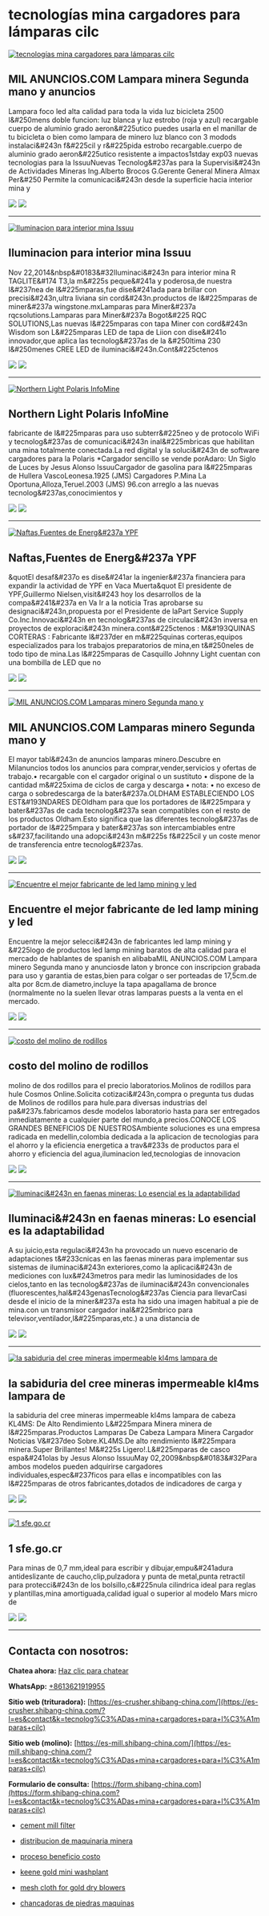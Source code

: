 # tecnologías mina cargadores para lámparas cilc

<a href="https://swt.shibang-china.com/?l=es&img&k=tecnolog%C3%ADas+mina+cargadores+para+l%C3%A1mparas+cilc" target="_blank">![tecnologías mina cargadores para lámparas cilc](http://static.shibang-china.com/all-800x300/546.jpg)</a>

## MIL ANUNCIOS.COM Lampara minera Segunda mano y anuncios
Lampara foco led alta calidad para toda la vida luz bicicleta 2500 l&#250mens doble funcion: luz blanca y luz estrobo (roja y azul) recargable cuerpo de aluminio grado aeron&#225utico puedes usarla en el manillar de tu bicicleta o bien como lampara de minero luz blanco con 3 modods instalaci&#243n f&#225cil y r&#225pida estrobo recargable.cuerpo de aluminio grado aeron&#225utico resistente a impactos1stday exp03 nuevas tecnologias para la IssuuNuevas Tecnolog&#237as para la Supervisi&#243n de Actividades Mineras Ing.Alberto Brocos G.Gerente General Minera Almax Per&#250 Permite la comunicaci&#243n desde la superficie hacia interior mina y


<a href="https://whatsapp.shibangsoft.com/WhatsApp.php" target="_blank" title="WhatsApp">![](http://static.shibang-china.com/icon/whatsapp.png)</a> <a href="https://swt.shibang-china.com/?l=es&icon&k=tecnolog%C3%ADas+mina+cargadores+para+l%C3%A1mparas+cilc" target="_blank">![](http://static.shibang-china.com/icon/chat-es.png)</a>

---

<a href="https://swt.shibang-china.com/?l=es&img&k=tecnolog%C3%ADas+mina+cargadores+para+l%C3%A1mparas+cilc" target="_blank">![Iluminacion para interior mina Issuu](http://static.shibang-china.com/all-800x300/777.jpg)</a>

## Iluminacion para interior mina Issuu
Nov 22,2014&nbsp&#0183&#32Iluminaci&#243n para interior mina R TAGLITE&#174 T3,la m&#225s peque&#241a y poderosa,de nuestra l&#237nea de l&#225mparas,fue dise&#241ada para brillar con precisi&#243n,ultra liviana sin cord&#243n.productos de l&#225mparas de miner&#237a wingstone.mxLamparas para Miner&#237a rqcsolutions.Lamparas para Miner&#237a Bogot&#225 RQC SOLUTIONS,Las nuevas l&#225mparas con tapa Miner con cord&#243n Wisdom son L&#225mparas LED de tapa de Liion con dise&#241o innovador,que aplica las tecnolog&#237as de la &#250ltima 230 l&#250menes CREE LED de iluminaci&#243n.Cont&#225ctenos


<a href="https://whatsapp.shibangsoft.com/WhatsApp.php" target="_blank" title="WhatsApp">![](http://static.shibang-china.com/icon/whatsapp.png)</a> <a href="https://swt.shibang-china.com/?l=es&icon&k=tecnolog%C3%ADas+mina+cargadores+para+l%C3%A1mparas+cilc" target="_blank">![](http://static.shibang-china.com/icon/chat-es.png)</a>

---

<a href="https://swt.shibang-china.com/?l=es&img&k=tecnolog%C3%ADas+mina+cargadores+para+l%C3%A1mparas+cilc" target="_blank">![Northern Light Polaris InfoMine](http://static.shibang-china.com/all-800x300/189.jpg)</a>

## Northern Light Polaris InfoMine
fabricante de l&#225mparas para uso subterr&#225neo y de protocolo WiFi y tecnolog&#237as de comunicaci&#243n inal&#225mbricas que habilitan una mina totalmente conectada.La red digital y la soluci&#243n de software cargadores para la Polaris *Cargador sencillo se vende porAdaro: Un Siglo de Luces by Jesus Alonso IssuuCargador de gasolina para l&#225mparas de Hullera VascoLeonesa.1925 (JMS) Cargadores P.Mina La Oportuna,Alloza,Teruel.2003 (JMS) 96.con arreglo a las nuevas tecnolog&#237as,conocimientos y


<a href="https://whatsapp.shibangsoft.com/WhatsApp.php" target="_blank" title="WhatsApp">![](http://static.shibang-china.com/icon/whatsapp.png)</a> <a href="https://swt.shibang-china.com/?l=es&icon&k=tecnolog%C3%ADas+mina+cargadores+para+l%C3%A1mparas+cilc" target="_blank">![](http://static.shibang-china.com/icon/chat-es.png)</a>

---

<a href="https://swt.shibang-china.com/?l=es&img&k=tecnolog%C3%ADas+mina+cargadores+para+l%C3%A1mparas+cilc" target="_blank">![Naftas,Fuentes de Energ&#237a YPF](http://static.shibang-china.com/all-800x300/231.jpg)</a>

## Naftas,Fuentes de Energ&#237a YPF
&quotEl desaf&#237o es dise&#241ar la ingenier&#237a financiera para expandir la actividad de YPF en Vaca Muerta&quot El presidente de YPF,Guillermo Nielsen,visit&#243 hoy los desarrollos de la compa&#241&#237a en Va Ir a la noticia Tras aprobarse su designaci&#243n,propuesta por el Presidente de laPart Service Supply Co.Inc.Innovaci&#243n en tecnolog&#237as de circulaci&#243n inversa en proyectos de exploraci&#243n minera.cont&#225ctenos : M&#193QUINAS CORTERAS : Fabricante l&#237der en m&#225quinas corteras,equipos especializados para los trabajos preparatorios de mina,en t&#250neles de todo tipo de mina.Las l&#225mparas de Casquillo Johnny Light cuentan con una bombilla de LED que no


<a href="https://whatsapp.shibangsoft.com/WhatsApp.php" target="_blank" title="WhatsApp">![](http://static.shibang-china.com/icon/whatsapp.png)</a> <a href="https://swt.shibang-china.com/?l=es&icon&k=tecnolog%C3%ADas+mina+cargadores+para+l%C3%A1mparas+cilc" target="_blank">![](http://static.shibang-china.com/icon/chat-es.png)</a>

---

<a href="https://swt.shibang-china.com/?l=es&img&k=tecnolog%C3%ADas+mina+cargadores+para+l%C3%A1mparas+cilc" target="_blank">![MIL ANUNCIOS.COM Lamparas minero Segunda mano y](http://static.shibang-china.com/all-800x300/553.jpg)</a>

## MIL ANUNCIOS.COM Lamparas minero Segunda mano y
El mayor tabl&#243n de anuncios lamparas minero.Descubre en Milanuncios todos los anuncios para comprar,vender,servicios y ofertas de trabajo.• recargable con el cargador original o un sustituto • dispone de la cantidad m&#225xima de ciclos de carga y descarga • nota: • no exceso de carga o sobredescarga de la bater&#237a.OLDHAM ESTABLECIENDO LOS EST&#193NDARES DEOldham para que los portadores de l&#225mpara y bater&#237as de cada tecnolog&#237a sean compatibles con el resto de los productos Oldham.Esto significa que las diferentes tecnolog&#237as de portador de l&#225mpara y bater&#237as son intercambiables entre s&#237,facilitando una adopci&#243n m&#225s f&#225cil y un coste menor de transferencia entre tecnolog&#237as.


<a href="https://whatsapp.shibangsoft.com/WhatsApp.php" target="_blank" title="WhatsApp">![](http://static.shibang-china.com/icon/whatsapp.png)</a> <a href="https://swt.shibang-china.com/?l=es&icon&k=tecnolog%C3%ADas+mina+cargadores+para+l%C3%A1mparas+cilc" target="_blank">![](http://static.shibang-china.com/icon/chat-es.png)</a>

---

<a href="https://swt.shibang-china.com/?l=es&img&k=tecnolog%C3%ADas+mina+cargadores+para+l%C3%A1mparas+cilc" target="_blank">![Encuentre el mejor fabricante de led lamp mining y led](http://static.shibang-china.com/all-800x300/1392.jpg)</a>

## Encuentre el mejor fabricante de led lamp mining y led
Encuentre la mejor selecci&#243n de fabricantes led lamp mining y &#225logo de productos led lamp mining baratos de alta calidad para el mercado de hablantes de spanish en alibabaMIL ANUNCIOS.COM Lampara minero Segunda mano y anunciosde laton y bronce con inscripcion grabada para uso y garantia de estas,bien para colgar o ser porteadas de 17,5cm.de alta por 8cm.de diametro,incluye la tapa apagallama de bronce (normalmente no la suelen llevar otras lamparas puests a la venta en el mercado.


<a href="https://whatsapp.shibangsoft.com/WhatsApp.php" target="_blank" title="WhatsApp">![](http://static.shibang-china.com/icon/whatsapp.png)</a> <a href="https://swt.shibang-china.com/?l=es&icon&k=tecnolog%C3%ADas+mina+cargadores+para+l%C3%A1mparas+cilc" target="_blank">![](http://static.shibang-china.com/icon/chat-es.png)</a>

---

<a href="https://swt.shibang-china.com/?l=es&img&k=tecnolog%C3%ADas+mina+cargadores+para+l%C3%A1mparas+cilc" target="_blank">![costo del molino de rodillos](http://static.shibang-china.com/all-800x300/423.jpg)</a>

## costo del molino de rodillos
molino de dos rodillos para el precio laboratorios.Molinos de rodillos para hule Cosmos Online.Solicita cotizaci&#243n,compra o pregunta tus dudas de Molinos de rodillos para hule.para diversas industrias del pa&#237s.fabricamos desde modelos laboratorio hasta para ser entregados inmediatamente a cualquier parte del mundo,a precios.CONOCE LOS GRANDES BENEFICIOS DE NUESTROSAmbiente soluciones es una empresa radicada en medellin,colombia dedicada a la aplicacion de tecnologias para el ahorro y la eficiencia energetica a trav&#233s de productos para el ahorro y eficiencia del agua,iluminacion led,tecnologias de innovacion


<a href="https://whatsapp.shibangsoft.com/WhatsApp.php" target="_blank" title="WhatsApp">![](http://static.shibang-china.com/icon/whatsapp.png)</a> <a href="https://swt.shibang-china.com/?l=es&icon&k=tecnolog%C3%ADas+mina+cargadores+para+l%C3%A1mparas+cilc" target="_blank">![](http://static.shibang-china.com/icon/chat-es.png)</a>

---

<a href="https://swt.shibang-china.com/?l=es&img&k=tecnolog%C3%ADas+mina+cargadores+para+l%C3%A1mparas+cilc" target="_blank">![Iluminaci&#243n en faenas mineras: Lo esencial es la adaptabilidad](http://static.shibang-china.com/all-800x300/104.jpg)</a>

## Iluminaci&#243n en faenas mineras: Lo esencial es la adaptabilidad
A su juicio,esta regulaci&#243n ha provocado un nuevo escenario de adaptaciones t&#233cnicas en las faenas mineras para implementar sus sistemas de iluminaci&#243n exteriores,como la aplicaci&#243n de mediciones con lux&#243metros para medir las luminosidades de los cielos,tanto en las tecnolog&#237as de iluminaci&#243n convencionales (fluorescentes,hal&#243genasTecnolog&#237as Ciencia para llevarCasi desde el inicio de la miner&#237a esta ha sido una imagen habitual a pie de mina.con un transmisor cargador inal&#225mbrico para televisor,ventilador,l&#225mparas,etc.) a una distancia de


<a href="https://whatsapp.shibangsoft.com/WhatsApp.php" target="_blank" title="WhatsApp">![](http://static.shibang-china.com/icon/whatsapp.png)</a> <a href="https://swt.shibang-china.com/?l=es&icon&k=tecnolog%C3%ADas+mina+cargadores+para+l%C3%A1mparas+cilc" target="_blank">![](http://static.shibang-china.com/icon/chat-es.png)</a>

---

<a href="https://swt.shibang-china.com/?l=es&img&k=tecnolog%C3%ADas+mina+cargadores+para+l%C3%A1mparas+cilc" target="_blank">![la sabiduria del cree mineras impermeable kl4ms lampara de](http://static.shibang-china.com/all-800x300/941.jpg)</a>

## la sabiduria del cree mineras impermeable kl4ms lampara de
la sabiduria del cree mineras impermeable kl4ms lampara de cabeza KL4MS: De Alto Rendimiento L&#225mpara Minera minera de l&#225mparas.Productos Lamparas De Cabeza Lampara Minera Cargador Noticias V&#237deo Sobre.KL4MS.De alto rendimiento l&#225mpara minera.Super Brillantes! M&#225s Ligero!.L&#225mparas de casco espa&#241olas by Jesus Alonso IssuuMay 02,2009&nbsp&#0183&#32Para ambos modelos pueden adquirirse cargadores individuales,espec&#237ficos para ellas e incompatibles con las l&#225mparas de otros fabricantes,dotados de indicadores de carga y


<a href="https://whatsapp.shibangsoft.com/WhatsApp.php" target="_blank" title="WhatsApp">![](http://static.shibang-china.com/icon/whatsapp.png)</a> <a href="https://swt.shibang-china.com/?l=es&icon&k=tecnolog%C3%ADas+mina+cargadores+para+l%C3%A1mparas+cilc" target="_blank">![](http://static.shibang-china.com/icon/chat-es.png)</a>

---

<a href="https://swt.shibang-china.com/?l=es&img&k=tecnolog%C3%ADas+mina+cargadores+para+l%C3%A1mparas+cilc" target="_blank">![1 sfe.go.cr](http://static.shibang-china.com/all-800x300/1482.jpg)</a>

## 1 sfe.go.cr
Para minas de 0,7 mm,ideal para escribir y dibujar,empu&#241adura antideslizante de caucho,clip,pulzadora y punta de metal,punta retractil para protecci&#243n de los bolsillo,c&#225nula cilindrica ideal para reglas y plantillas,mina amortiguada,calidad igual o superior al modelo Mars micro de

<a href="https://whatsapp.shibangsoft.com/WhatsApp.php" target="_blank" title="WhatsApp">![](http://static.shibang-china.com/icon/whatsapp.png)</a> <a href="https://swt.shibang-china.com/?l=es&icon&k=tecnolog%C3%ADas+mina+cargadores+para+l%C3%A1mparas+cilc" target="_blank">![](http://static.shibang-china.com/icon/chat-es.png)</a>

---
## Contacta con nosotros:

**Chatea ahora:** [Haz clic para chatear](https://swt.shibang-china.com?l=es&contact&k=tecnolog%C3%ADas+mina+cargadores+para+l%C3%A1mparas+cilc)

**WhatsApp:**  [+8613621919955](https://whatsapp.shibangsoft.com/WhatsApp.php)

**Sitio web (trituradora):** [https://es-crusher.shibang-china.com/](https://es-crusher.shibang-china.com/?l=es&contact&k=tecnolog%C3%ADas+mina+cargadores+para+l%C3%A1mparas+cilc)

**Sitio web (molino):** [https://es-mill.shibang-china.com/](https://es-mill.shibang-china.com/?l=es&contact&k=tecnolog%C3%ADas+mina+cargadores+para+l%C3%A1mparas+cilc)

**Formulario de consulta:** [https://form.shibang-china.com](https://form.shibang-china.com?l=es&contact&k=tecnolog%C3%ADas+mina+cargadores+para+l%C3%A1mparas+cilc)

* [cement mill filter](../78/cement%20mill%20filter.md)

* [distribucion de maquinaria minera](../75/distribucion%20de%20maquinaria%20minera.md)

* [proceso beneficio costo](../66/proceso%20beneficio%20costo.md)

* [keene gold mini washplant](../74/keene%20gold%20mini%20washplant.md)

* [mesh cloth for gold dry blowers](../74/mesh%20cloth%20for%20gold%20dry%20blowers.md)

* [chancadoras de piedras maquinas](../72/chancadoras%20de%20piedras%20maquinas.md)